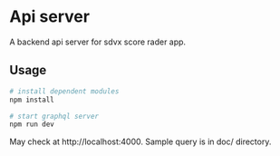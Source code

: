 # Api server

A backend api server for sdvx score rader app.


## Usage

```sh
# install dependent modules
npm install

# start graphql server
npm run dev
```

May check at http://localhost:4000.
Sample query is in doc/ directory.
